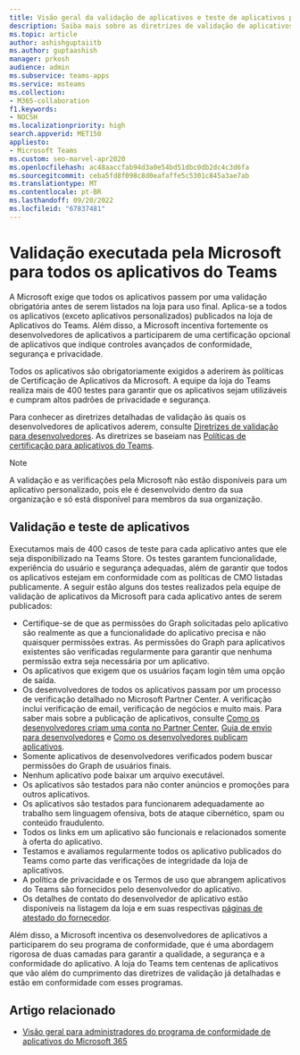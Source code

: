 ```yaml
---
title: Visão geral da validação de aplicativos e teste de aplicativos pela Microsoft
description: Saiba mais sobre as diretrizes de validação de aplicativos do Teams com base nas políticas de certificação do marketplace. Entenda como a Microsoft garante que os aplicativos do Teams cumpram os altos padrões de privacidade e segurança.
ms.topic: article
author: ashishguptaiitb
ms.author: guptaashish
manager: prkosh
audience: admin
ms.subservice: teams-apps
ms.service: msteams
ms.collection:
- M365-collaboration
f1.keywords:
- NOCSH
ms.localizationpriority: high
search.appverid: MET150
appliesto:
- Microsoft Teams
ms.custom: seo-marvel-apr2020
ms.openlocfilehash: ac48aaccfab94d3a0e54bd51dbc0db2dc4c3d6fa
ms.sourcegitcommit: ceba5fd8f098c8d0eafaffe5c5301c845a3ae7ab
ms.translationtype: MT
ms.contentlocale: pt-BR
ms.lasthandoff: 09/20/2022
ms.locfileid: "67837481"
---
```

# <a name="validation-performed-by-microsoft-for-all-teams-apps"></a>Validação executada pela Microsoft para todos os aplicativos do Teams

A Microsoft exige que todos os aplicativos passem por uma validação obrigatória antes de serem listados na loja para uso final. Aplica-se a todos os aplicativos (exceto aplicativos personalizados) publicados na loja de Aplicativos do Teams. Além disso, a Microsoft incentiva fortemente os desenvolvedores de aplicativos a participarem de uma certificação opcional de aplicativos que indique controles avançados de conformidade, segurança e privacidade.

Todos os aplicativos são obrigatoriamente exigidos a aderirem às políticas de Certificação de Aplicativos da Microsoft. A equipe da loja do Teams realiza mais de 400 testes para garantir que os aplicativos sejam utilizáveis e cumpram altos padrões de privacidade e segurança.

Para conhecer as diretrizes detalhadas de validação às quais os desenvolvedores de aplicativos aderem, consulte [Diretrizes de validação para desenvolvedores](/microsoftteams/platform/concepts/deploy-and-publish/appsource/prepare/teams-store-validation-guidelines). As diretrizes se baseiam nas [Políticas de certificação para aplicativos do Teams](/legal/marketplace/certification-policies#1140-teams).

> [!NOTE]
> A validação e as verificações pela Microsoft não estão disponíveis para um aplicativo personalizado, pois ele é desenvolvido dentro da sua organização e só está disponível para membros da sua organização.

## <a name="app-validation-and-testing"></a>Validação e teste de aplicativos

Executamos mais de 400 casos de teste para cada aplicativo antes que ele seja disponibilizado na Teams Store. Os testes garantem funcionalidade, experiência do usuário e segurança adequadas, além de garantir que todos os aplicativos estejam em conformidade com as políticas de CMO listadas publicamente. A seguir estão alguns dos testes realizados pela equipe de validação de aplicativos da Microsoft para cada aplicativo antes de serem publicados:

* Certifique-se de que as permissões do Graph solicitadas pelo aplicativo são realmente as que a funcionalidade do aplicativo precisa e não quaisquer permissões extras. As permissões do Graph para aplicativos existentes são verificadas regularmente para garantir que nenhuma permissão extra seja necessária por um aplicativo.
* Os aplicativos que exigem que os usuários façam login têm uma opção de saída.
* Os desenvolvedores de todos os aplicativos passam por um processo de verificação detalhado no Microsoft Partner Center. A verificação inclui verificação de email, verificação de negócios e muito mais. Para saber mais sobre a publicação de aplicativos, consulte [Como os desenvolvedores criam uma conta no Partner Center](/microsoftteams/platform/concepts/deploy-and-publish/appsource/prepare/create-partner-center-dev-account), [Guia de envio para desenvolvedores](/office/dev/store/add-in-submission-guide) e [Como os desenvolvedores publicam aplicativos](https://aka.ms/PublishToTeamsStore).
* Somente aplicativos de desenvolvedores verificados podem buscar permissões do Graph de usuários finais.
* Nenhum aplicativo pode baixar um arquivo executável.
* Os aplicativos são testados para não conter anúncios e promoções para outros aplicativos.
* Os aplicativos são testados para funcionarem adequadamente ao trabalho sem linguagem ofensiva, bots de ataque cibernético, spam ou conteúdo fraudulento.
* Todos os links em um aplicativo são funcionais e relacionados somente à oferta do aplicativo.
* Testamos e avaliamos regularmente todos os aplicativo publicados do Teams como parte das verificações de integridade da loja de aplicativos.
* A política de privacidade e os Termos de uso que abrangem aplicativos do Teams são fornecidos pelo desenvolvedor do aplicativo.
* Os detalhes de contato do desenvolvedor de aplicativo estão disponíveis na listagem da loja e em suas respectivas [páginas de atestado do fornecedor](/microsoft-365-app-certification/teams/teams-apps).

Além disso, a Microsoft incentiva os desenvolvedores de aplicativos a participarem do seu programa de conformidade, que é uma abordagem rigorosa de duas camadas para garantir a qualidade, a segurança e a conformidade do aplicativo. A loja do Teams tem centenas de aplicativos que vão além do cumprimento das diretrizes de validação já detalhadas e estão em conformidade com esses programas.

## <a name="related-article"></a>Artigo relacionado

* [Visão geral para administradores do programa de conformidade de aplicativos do Microsoft 365 ](overview-of-app-certification.md)
